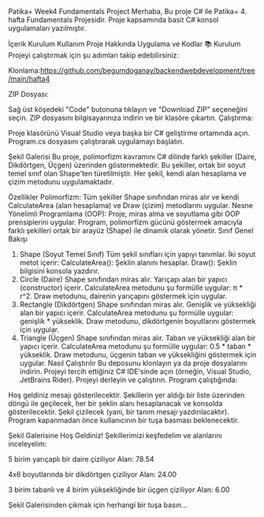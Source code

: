 ﻿Patika+ Week4 Fundamentals Project
Merhaba, Bu proje C# ile Patika+ 4. hafta Fundamentals Projesidir. Proje kapsamında basit C# konsol uygulamaları yazılmıştır.

İçerik
Kurulum
Kullanım
Proje Hakkında
Uygulama ve Kodlar
📚 Kurulum
Projeyi çalıştırmak için şu adımları takip edebilirsiniz:

Klonlama:https://github.com/begumdoganay/backendwebdevelopment/tree/main/hafta4

ZIP Dosyası:

Sağ üst köşedeki "Code" butonuna tıklayın ve "Download ZIP" seçeneğini seçin.
ZIP dosyasını bilgisayarınıza indirin ve bir klasöre çıkartın.
Çalıştırma:

Proje klasörünü Visual Studio veya başka bir C# geliştirme ortamında açın.
Program.cs dosyasını çalıştırarak uygulamayı başlatın.

Şekil Galerisi
Bu proje, polimorfizm kavramını C# dilinde farklı şekiller (Daire, Dikdörtgen, Üçgen) üzerinden göstermektedir. Bu şekiller, ortak bir soyut temel sınıf olan Shape'ten türetilmiştir. Her şekil, kendi alan hesaplama ve çizim metodunu uygulamaktadır.

Özellikler
Polimorfizm: Tüm şekiller Shape sınıfından miras alır ve kendi CalculateArea (alan hesaplama) ve Draw (çizim) metodlarını uygular.
Nesne Yönelimli Programlama (OOP): Proje, miras alma ve soyutlama gibi OOP prensiplerini uygular.
Program, polimorfizm gücünü göstermek amacıyla farklı şekilleri ortak bir arayüz (Shape) ile dinamik olarak yönetir.
Sınıf Genel Bakışı
1. Shape (Soyut Temel Sınıf)
Tüm şekil sınıfları için yapıyı tanımlar.
İki soyut metot içerir:
CalculateArea(): Şeklin alanını hesaplar.
Draw(): Şeklin bilgisini konsola yazdırır.
2. Circle (Daire)
Shape sınıfından miras alır.
Yarıçapı alan bir yapıcı (constructor) içerir.
CalculateArea metodunu şu formülle uygular: π * r^2.
Draw metodunu, dairenin yarıçapını göstermek için uygular.
3. Rectangle (Dikdörtgen)
Shape sınıfından miras alır.
Genişlik ve yüksekliği alan bir yapıcı içerir.
CalculateArea metodunu şu formülle uygular: genişlik * yükseklik.
Draw metodunu, dikdörtgenin boyutlarını göstermek için uygular.
4. Triangle (Üçgen)
Shape sınıfından miras alır.
Taban ve yüksekliği alan bir yapıcı içerir.
CalculateArea metodunu şu formülle uygular: 0.5 * taban * yükseklik.
Draw metodunu, üçgenin taban ve yüksekliğini göstermek için uygular.
Nasıl Çalıştırılır
Bu deposunu klonlayın ya da proje dosyalarını indirin.
Projeyi tercih ettiğiniz C# IDE'sinde açın (örneğin, Visual Studio, JetBrains Rider).
Projeyi derleyin ve çalıştırın.
Program çalıştığında:

Hoş geldiniz mesajı gösterilecektir.
Şekillerin yer aldığı bir liste üzerinden döngü ile geçilecek, her bir şeklin alanı hesaplanacak ve konsolda gösterilecektir.
Şekil çizilecek (yani, bir tanım mesajı yazdırılacaktır).
Program kapanmadan önce kullanıcının bir tuşa basması beklenecektir.


Şekil Galerisine Hoş Geldiniz!
Şekillerimizi keşfedelim ve alanlarını inceleyelim:

5 birim yarıçaplı bir daire çiziliyor
Alan: 78.54

4x6 boyutlarında bir dikdörtgen çiziliyor
Alan: 24.00

3 birim tabanlı ve 4 birim yüksekliğinde bir üçgen çiziliyor
Alan: 6.00

Şekil Galerisinden çıkmak için herhangi bir tuşa basın...
